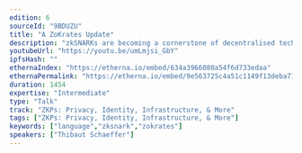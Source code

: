 ```yaml
---
edition: 6
sourceId: "9BDUZU"
title: "A ZoKrates Update"
description: "zkSNARKs are becoming a cornerstone of decentralised technologies. Yet they are often considered impenetrable to newcomers. We will present an update on the ZoKrates toolbox, a set of tools aimed at making developing zkSNARK applications easier using a high-level language instead of handcrafted circuits."
youtubeUrl: "https://youtu.be/umLmjsi_GbY"
ipfsHash: ""
ethernaIndex: "https://etherna.io/embed/634a3966080a54f6d733edaa"
ethernaPermalink: "https://etherna.io/embed/9e563725c4a51c1149f13deba7100e49f7bf7a9003746daa63c11d08c3a52dcd"
duration: 1454
expertise: "Intermediate"
type: "Talk"
track: "ZKPs: Privacy, Identity, Infrastructure, & More"
tags: ["ZKPs: Privacy, Identity, Infrastructure, & More"]
keywords: ["language","zksnark","zokrates"]
speakers: ["Thibaut Schaeffer"]
---
```

